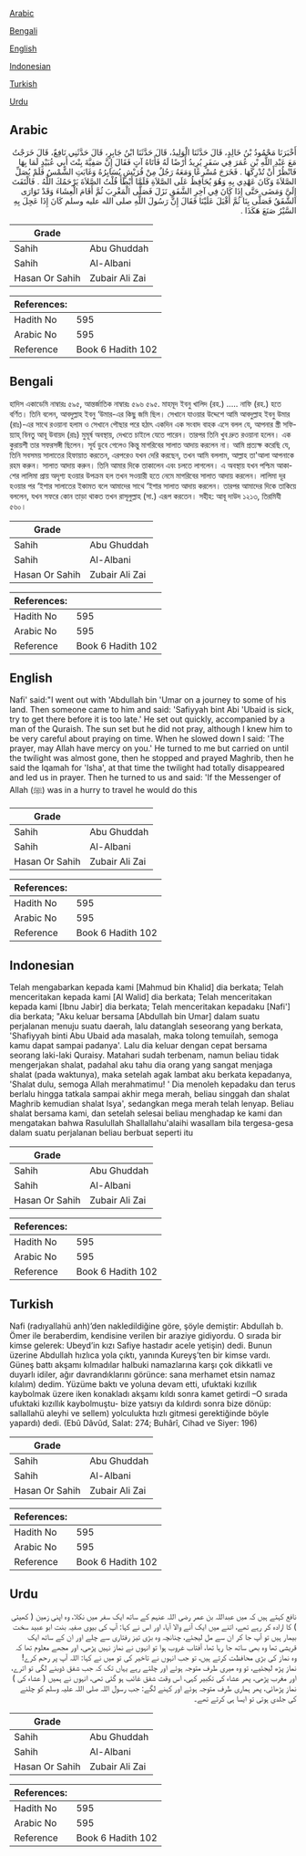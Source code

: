 [Arabic](#arabic)

[Bengali](#bengali)

[English](#english)

[Indonesian](#indonesian)

[Turkish](#turkish)

[Urdu](#urdu)

## Arabic


<div dir="rtl" lang="ar" style={{fontSize:'larger',backgroundColor:'#f8f9fa',padding:20}}>
أَخْبَرَنَا مَحْمُودُ بْنُ خَالِدٍ، قَالَ حَدَّثَنَا الْوَلِيدُ، قَالَ حَدَّثَنَا ابْنُ جَابِرٍ، قَالَ حَدَّثَنِي نَافِعٌ، قَالَ خَرَجْتُ مَعَ عَبْدِ اللَّهِ بْنِ عُمَرَ فِي سَفَرٍ يُرِيدُ أَرْضًا لَهُ فَأَتَاهُ آتٍ فَقَالَ إِنَّ صَفِيَّةَ بِنْتَ أَبِي عُبَيْدٍ لَمَا بِهَا فَانْظُرْ أَنْ تُدْرِكَهَا ‏.‏ فَخَرَجَ مُسْرِعًا وَمَعَهُ رَجُلٌ مِنْ قُرَيْشٍ يُسَايِرُهُ وَغَابَتِ الشَّمْسُ فَلَمْ يُصَلِّ الصَّلاَةَ وَكَانَ عَهْدِي بِهِ وَهُوَ يُحَافِظُ عَلَى الصَّلاَةِ فَلَمَّا أَبْطَأَ قُلْتُ الصَّلاَةَ يَرْحَمُكَ اللَّهُ ‏.‏ فَالْتَفَتَ إِلَىَّ وَمَضَى حَتَّى إِذَا كَانَ فِي آخِرِ الشَّفَقِ نَزَلَ فَصَلَّى الْمَغْرِبَ ثُمَّ أَقَامَ الْعِشَاءَ وَقَدْ تَوَارَى الشَّفَقُ فَصَلَّى بِنَا ثُمَّ أَقْبَلَ عَلَيْنَا فَقَالَ إِنَّ رَسُولَ اللَّهِ صلى الله عليه وسلم كَانَ إِذَا عَجِلَ بِهِ السَّيْرُ صَنَعَ هَكَذَا ‏.‏
</div>
<div style={{backgroundColor:'#f8f9fa',padding:20, marginBottom: 10}}><table> <thead> <tr> <th>Grade</th> <th></th> </tr> </thead> <tbody> <tr><td>Sahih</td><td>Abu Ghuddah</td></tr><tr><td>Sahih</td><td>Al-Albani</td></tr><tr><td>Hasan Or Sahih</td><td>Zubair Ali Zai</td></tr></tbody></table><table> <thead> <tr> <th>References:</th> <th></th> </tr> </thead> <tbody><tr><td>Hadith No</td><td>595</td></tr><tr><td>Arabic No</td><td>595</td></tr><tr><td>Reference</td><td>Book 6 Hadith 102</td></tr></tbody></table></div>

## Bengali


<div dir="ltr" lang="bn" style={{fontSize:'larger',backgroundColor:'#f8f9fa',padding:20}}>
হাদিস একাডেমি নাম্বারঃ ৫৯৫, আন্তর্জাতিক নাম্বারঃ ৫৯৬ ৫৯৫. মাহমূদ ইবনু খালিদ (রহ.) ..... নাফি (রহ.) হতে বর্ণিত। তিনি বলেন, আবদুল্লাহ ইবনু ‘উমার-এর কিছু জমি ছিল। সেখানে যাওয়ার উদ্দেশে আমি আবদুল্লাহ ইবনু উমার (রাঃ)-এর সাথে রওয়ানা হলাম ও সেখানে পৌছার পরে হঠাৎ একদিন এক সংবাদ বাহক এসে বলল যে, আপনার স্ত্রী সফিয়্যাহ্ বিনতু আবূ উবায়দ (রাঃ) মুমূর্ষ অবস্থায়, দেখতে চাইলে যেতে পারেন। তারপর তিনি খুব দ্রুত রওয়ানা হলেন। এক কুরায়শী তার সফরসঙ্গী ছিলেন। সূর্য ডুবে গেলেও কিন্তু মাগরিবের সালাত আদায় করলেন না। আমি প্রত্যক্ষ করেছি যে, তিনি সবসময় সালাতের হিফায়াত করতেন, এরপরেও যখন দেরি করছেন, তখন আমি বললাম, আল্লাহ তা'আলা আপনাকে রহম করুন। সালাত আদায় করুন। তিনি আমার দিকে তাকালেন এবং চলতে লাগলেন। এ অবস্থায় যখন পশ্চিম আকাশের লালিমা প্রায় অদৃশ্য হওয়ার উপক্রম হল তখন সওয়ারী হতে নেমে মাগরিবের সালাত আদায় করলেন। লালিমা দূর হওয়ার পর ‘ইশার সালাতের ইকামত বলে আমাদের সাথে ‘ইশার সালাত আদায় করলেন। তারপর আমাদের দিকে তাকিয়ে বললেন, যখন সফরে কোন তাড়া থাকত তখন রাসূলুল্লাহ (সা.) এরূপ করতেন। সহীহ: আবূ দাউদ ১২১৩, তিরমিযী ৫৬০।
</div>
<div style={{backgroundColor:'#f8f9fa',padding:20, marginBottom: 10}}><table> <thead> <tr> <th>Grade</th> <th></th> </tr> </thead> <tbody> <tr><td>Sahih</td><td>Abu Ghuddah</td></tr><tr><td>Sahih</td><td>Al-Albani</td></tr><tr><td>Hasan Or Sahih</td><td>Zubair Ali Zai</td></tr></tbody></table><table> <thead> <tr> <th>References:</th> <th></th> </tr> </thead> <tbody><tr><td>Hadith No</td><td>595</td></tr><tr><td>Arabic No</td><td>595</td></tr><tr><td>Reference</td><td>Book 6 Hadith 102</td></tr></tbody></table></div>

## English


<div dir="ltr" lang="en" style={{fontSize:'larger',backgroundColor:'#f8f9fa',padding:20}}>
Nafi' said:"I went out with 'Abdullah bin 'Umar on a journey to some of his land. Then someone came to him and said: 'Safiyyah bint Abi 'Ubaid is sick, try to get there before it is too late.' He set out quickly, accompanied by a man of the Quraish. The sun set but he did not pray, although I knew him to be very careful about praying on time. When he slowed down I said: 'The prayer, may Allah have mercy on you.' He turned to me but carried on until the twilight was almost gone, then he stopped and prayed Maghrib, then he said the Iqamah for 'Isha', at that time the twilight had totally disappeared and led us in prayer. Then he turned to us and said: 'If the Messenger of Allah (ﷺ) was in a hurry to travel he would do this
</div>
<div style={{backgroundColor:'#f8f9fa',padding:20, marginBottom: 10}}><table> <thead> <tr> <th>Grade</th> <th></th> </tr> </thead> <tbody> <tr><td>Sahih</td><td>Abu Ghuddah</td></tr><tr><td>Sahih</td><td>Al-Albani</td></tr><tr><td>Hasan Or Sahih</td><td>Zubair Ali Zai</td></tr></tbody></table><table> <thead> <tr> <th>References:</th> <th></th> </tr> </thead> <tbody><tr><td>Hadith No</td><td>595</td></tr><tr><td>Arabic No</td><td>595</td></tr><tr><td>Reference</td><td>Book 6 Hadith 102</td></tr></tbody></table></div>

## Indonesian


<div dir="ltr" lang="id" style={{fontSize:'larger',backgroundColor:'#f8f9fa',padding:20}}>
Telah mengabarkan kepada kami [Mahmud bin Khalid] dia berkata; Telah menceritakan kepada kami [Al Walid] dia berkata; Telah menceritakan kepada kami [Ibnu Jabir] dia berkata; Telah menceritakan kepadaku [Nafi'] dia berkata; "Aku keluar bersama [Abdullah bin Umar] dalam suatu perjalanan menuju suatu daerah, lalu datanglah seseorang yang berkata, 'Shafiyyah binti Abu Ubaid ada masalah, maka tolong temuilah, semoga kamu dapat sampai padanya'. Lalu dia keluar dengan cepat bersama seorang laki-laki Quraisy. Matahari sudah terbenam, namun beliau tidak mengerjakan shalat, padahal aku tahu dia orang yang sangat menjaga shalat (pada waktunya), maka setelah agak lambat aku berkata kepadanya, 'Shalat dulu, semoga Allah merahmatimu! ' Dia menoleh kepadaku dan terus berlalu hingga tatkala sampai akhir mega merah, beliau singgah dan shalat Maghrib kemudian shalat Isya', sedangkan mega merah telah lenyap. Beliau shalat bersama kami, dan setelah selesai beliau menghadap ke kami dan mengatakan bahwa Rasulullah Shallallahu'alaihi wasallam bila tergesa-gesa dalam suatu perjalanan beliau berbuat seperti itu
</div>
<div style={{backgroundColor:'#f8f9fa',padding:20, marginBottom: 10}}><table> <thead> <tr> <th>Grade</th> <th></th> </tr> </thead> <tbody> <tr><td>Sahih</td><td>Abu Ghuddah</td></tr><tr><td>Sahih</td><td>Al-Albani</td></tr><tr><td>Hasan Or Sahih</td><td>Zubair Ali Zai</td></tr></tbody></table><table> <thead> <tr> <th>References:</th> <th></th> </tr> </thead> <tbody><tr><td>Hadith No</td><td>595</td></tr><tr><td>Arabic No</td><td>595</td></tr><tr><td>Reference</td><td>Book 6 Hadith 102</td></tr></tbody></table></div>

## Turkish


<div dir="ltr" lang="tr" style={{fontSize:'larger',backgroundColor:'#f8f9fa',padding:20}}>
Nafi (radıyallahü anh)’den nakledildiğine göre, şöyle demiştir: Abdullah b. Ömer ile beraberdim, kendisine verilen bir araziye gidiyordu. O sırada bir kimse gelerek: Ubeyd’in kızı Safiye hastadır acele yetişin) dedi. Bunun üzerine Abdullah hızlıca yola çıktı, yanında Kureyş’ten bir kimse vardı. Güneş battı akşamı kılmadılar halbuki namazlarına karşı çok dikkatli ve duyarlı idiler, ağır davrandıklarını görünce: sana merhamet etsin namaz kılalım) dedim. Yüzüme baktı ve yoluna devam etti, ufuktaki kızıllık kaybolmak üzere iken konakladı akşamı kıldı sonra kamet getirdi –O sırada ufuktaki kızıllık kaybolmuştu- bize yatsıyı da kıldırdı sonra bize dönüp: sallallahü aleyhi ve sellem) yolculukta hızlı gitmesi gerektiğinde böyle yapardı) dedi. (Ebû Dâvûd, Salat: 274; Buhârî, Cihad ve Siyer: 196)
</div>
<div style={{backgroundColor:'#f8f9fa',padding:20, marginBottom: 10}}><table> <thead> <tr> <th>Grade</th> <th></th> </tr> </thead> <tbody> <tr><td>Sahih</td><td>Abu Ghuddah</td></tr><tr><td>Sahih</td><td>Al-Albani</td></tr><tr><td>Hasan Or Sahih</td><td>Zubair Ali Zai</td></tr></tbody></table><table> <thead> <tr> <th>References:</th> <th></th> </tr> </thead> <tbody><tr><td>Hadith No</td><td>595</td></tr><tr><td>Arabic No</td><td>595</td></tr><tr><td>Reference</td><td>Book 6 Hadith 102</td></tr></tbody></table></div>

## Urdu


<div dir="rtl" lang="ur" style={{fontSize:'larger',backgroundColor:'#f8f9fa',padding:20}}>
نافع کہتے ہیں کہ میں عبداللہ بن عمر رضی اللہ عنہم کے ساتھ ایک سفر میں نکلا، وہ اپنی زمین ( کھیتی ) کا ارادہ کر رہے تھے، اتنے میں ایک آنے والا آیا، اور اس نے کہا: آپ کی بیوی صفیہ بنت ابو عبید سخت بیمار ہیں تو آپ جا کر ان سے مل لیجئے، چنانچہ وہ بڑی تیز رفتاری سے چلے اور ان کے ساتھ ایک قریشی تھا وہ بھی ساتھ جا رہا تھا، آفتاب غروب ہوا تو انہوں نے نماز نہیں پڑھی، اور مجھے معلوم تھا کہ وہ نماز کی بڑی محافظت کرتے ہیں، تو جب انہوں نے تاخیر کی تو میں نے کہا: اللہ آپ پر رحم کرے! نماز پڑھ لیجئیے، تو وہ میری طرف متوجہ ہوئے اور چلتے رہے یہاں تک کہ جب شفق ڈوبنے لگی تو اترے، اور مغرب پڑھی، پھر عشاء کی تکبیر کہی، اس وقت شفق غائب ہو گئی تھی، انہوں نے ہمیں ( عشاء کی ) نماز پڑھائی، پھر ہماری طرف متوجہ ہوئے اور کہنے لگے: جب رسول اللہ صلی اللہ علیہ وسلم کو چلنے کی جلدی ہوتی تو ایسا ہی کرتے تھے۔
</div>
<div style={{backgroundColor:'#f8f9fa',padding:20, marginBottom: 10}}><table> <thead> <tr> <th>Grade</th> <th></th> </tr> </thead> <tbody> <tr><td>Sahih</td><td>Abu Ghuddah</td></tr><tr><td>Sahih</td><td>Al-Albani</td></tr><tr><td>Hasan Or Sahih</td><td>Zubair Ali Zai</td></tr></tbody></table><table> <thead> <tr> <th>References:</th> <th></th> </tr> </thead> <tbody><tr><td>Hadith No</td><td>595</td></tr><tr><td>Arabic No</td><td>595</td></tr><tr><td>Reference</td><td>Book 6 Hadith 102</td></tr></tbody></table></div>